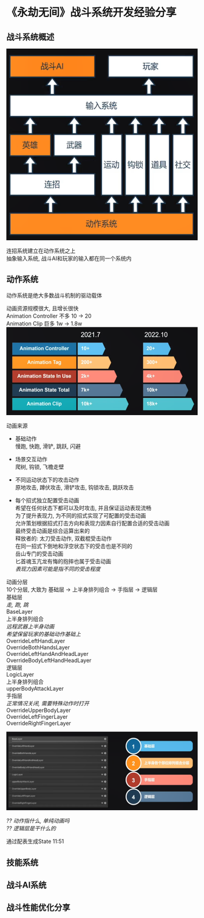 ﻿《永劫无间》战斗系统开发经验分享
==
## 战斗系统概述  

![动作框架.png](Image/动作框架.png)  

连招系统建立在动作系统之上  
抽象输入系统, 战斗AI和玩家的输入都在同一个系统内  

## 动作系统  

动作系统是绝大多数战斗机制的驱动载体  

动画资源规模很大, 且增长很快  
Animation Controller 不多 10 -> 20  
Animation Clip 巨多 1w -> 1.8w  
![动画资源规模](Image/动画资源规模.png)  

动画来源  
- 基础动作  
  慢跑, 快跑, 滑铲, 跳跃, 闪避  
  
- 场景交互动作  
  爬树, 钩锁, 飞檐走壁  
  
- 不同运动状态下的攻击动作  
  原地攻击, 蹲伏攻击, 滑铲攻击, 钩锁攻击, 跳跃攻击  
  
- 每个招式独立配置受击动画  
  希望在任何状态下都可以及时攻击, 并且保证运动表现流畅  
  为了提升表现力, 为不同的招式实现了可配置的受击动画  
  允许策划根据招式打击方向和表现力因素自行配置合适的受击动画  
  最终受击动画是综合运算出来的  
  释放者的: 太刀受击动作, 双截棍受击动作  
  在同一招式下倒地和浮空状态下的受击也是不同的  
  岳山专门的受击动画  
  匕首魂玉亢龙有悔的抱摔也属于受击动画  
  _表现力因素可能是指不同的受击程度_  

动画分层  
10个分层, 大致为 基础层 -> 上半身排列组合 -> 手指层 -> 逻辑层  
基础层  
_走, 跑, 跳_  
BaseLayer  
上半身排列组合  
_远程武器上半身动画_  
_希望保留玩家的基础动作基础上_  
OverrideLeftHandLayer  
OverrideBothHandsLayer  
OverrideLeftHandAndHeadLayer  
OverrideBodyLeftHandHeadLayer  
逻辑层  
LogicLayer  
上半身排列组合  
upperBodyAttackLayer  
手指层  
_正常情况关闭, 需要特殊动作时打开_  
OverrideUpperBodyLayer  
OverrideLeftFingerLayer  
OverrideRightFingerLayer  

![动画分层](Image/动画分层.png)  

_?? 动作指什么, 单纯动画吗_    
_?? 逻辑层是干什么的_  

通过配表生成State
11:51

## 技能系统  




## 战斗AI系统  




## 战斗性能优化分享  